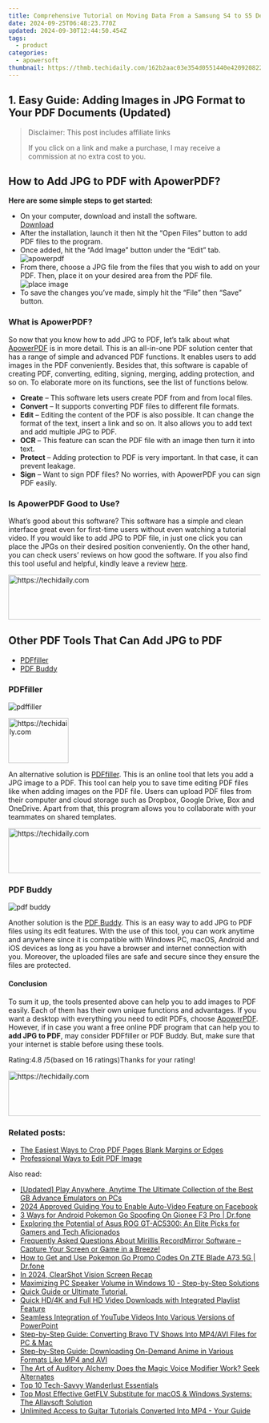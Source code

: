 ```yaml
---
title: Comprehensive Tutorial on Moving Data From a Samsung S4 to S5 Device
date: 2024-09-25T06:48:23.770Z
updated: 2024-09-30T12:44:50.454Z
tags:
  - product
categories:
  - apowersoft
thumbnail: https://thmb.techidaily.com/162b2aac03e354d0551440e420920822fdecda6764b32f863c3da9da1ce561fb.jpg
---
```


## 1. Easy Guide: Adding Images in JPG Format to Your PDF Documents (Updated)

>  Disclaimer: This post includes affiliate links
>
>  If you click on a link and make a purchase, I may receive a commission at no extra cost to you.
>

## How to Add JPG to PDF with ApowerPDF?

**Here are some simple steps to get started:**

* On your computer, download and install the software.  
[Download](https://tools.techidaily.com/apowersoft/products/)
* After the installation, launch it then hit the “Open Files” button to add PDF files to the program.
* Once added, hit the “Add Image” button under the “Edit” tab.  
![apowerpdf](https://www.apowersoft.com//webusupload.aoscdn.com/apowercom/wp-content/uploads/2020/07/add-image.jpg.webp)
* From there, choose a JPG file from the files that you wish to add on your PDF. Then, place it on your desired area from the PDF file.  
![place image](https://www.apowersoft.com//webusupload.aoscdn.com/apowercom/wp-content/uploads/2020/07/place-jpg.jpg.webp)
* To save the changes you’ve made, simply hit the “File” then “Save” button.

### What is ApowerPDF?

So now that you know how to add JPG to PDF, let’s talk about what [ApowerPDF](https://tools.techidaily.com/apowersoft/apower-pdf/) is in more detail. This is an all-in-one PDF solution center that has a range of simple and advanced PDF functions. It enables users to add images in the PDF conveniently. Besides that, this software is capable of creating PDF, converting, editing, signing, merging, adding protection, and so on. To elaborate more on its functions, see the list of functions below.

* **Create** – This software lets users create PDF from and from local files.
* **Convert** – It supports converting PDF files to different file formats.
* **Edit**  – Editing the content of the PDF is also possible. It can change the format of the text, insert a link and so on. It also allows you to add text and add multiple JPG to PDF.
* **OCR** – This feature can scan the PDF file with an image then turn it into text.
* **Protect** – Adding protection to PDF is very important. In that case, it can prevent leakage.
* **Sign** – Want to sign PDF files? No worries, with ApowerPDF you can sign PDF easily.

### Is ApowerPDF Good to Use?

What’s good about this software? This software has a simple and clean interface great even for first-time users without even watching a tutorial video. If you would like to add JPG to PDF file, in just one click you can place the JPGs on their desired position conveniently. On the other hand, you can check users’ reviews on how good the software. If you also find this tool useful and helpful, kindly leave a review [here](https://www.g2crowd.com/products/apowerpdf/reviews).

<!-- affiliate ads begin -->
<a href="https://smilemakers.pxf.io/c/5597632/2123899/26106" target="_top" id="2123899">
  <img src="//a.impactradius-go.com/display-ad/26106-2123899" border="0" alt="https://techidaily.com" width="728" height="90"/>
</a>
<img height="0" width="0" src="https://smilemakers.pxf.io/i/5597632/2123899/26106" style="position:absolute;visibility:hidden;" border="0" />
<!-- affiliate ads end -->

## Other PDF Tools That Can Add JPG to PDF

* [PDFfiller](https://tools.techidaily.com/apowersoft/products/)
* [PDF Buddy](https://tools.techidaily.com/apowersoft/products/)

### PDFfiller

![pdffiller](https://www.apowersoft.com//webusupload.aoscdn.com/apowercom/wp-content/uploads/2020/07/add-image-pdffiller.jpg.webp)

<!-- affiliate ads begin -->
<a href="https://aligracehair.sjv.io/c/5597632/2135406/19272" target="_top" id="2135406">
  <img src="//a.impactradius-go.com/display-ad/19272-2135406" border="0" alt="https://techidaily.com" width="120" height="90"/>
</a>
<img height="0" width="0" src="https://aligracehair.sjv.io/i/5597632/2135406/19272" style="position:absolute;visibility:hidden;" border="0" />
<!-- affiliate ads end -->

An alternative solution is [PDFfiller](https://www.pdffiller.com/en/categories/add-image.htm). This is an online tool that lets you add a JPG image to a PDF. This tool can help you to save time editing PDF files like when adding images on the PDF file. Users can upload PDF files from their computer and cloud storage such as Dropbox, Google Drive, Box and OneDrive. Apart from that, this program allows you to collaborate with your teammates on shared templates.

<!-- affiliate ads begin -->
<a href="https://appsumo.8odi.net/c/5597632/2151869/7443" target="_top" id="2151869">
  <img src="//a.impactradius-go.com/display-ad/7443-2151869" border="0" alt="https://techidaily.com" width="728" height="90"/>
</a>
<img height="0" width="0" src="https://appsumo.8odi.net/i/5597632/2151869/7443" style="position:absolute;visibility:hidden;" border="0" />
<!-- affiliate ads end -->

### PDF Buddy

![pdf buddy](https://www.apowersoft.com//webusupload.aoscdn.com/apowercom/wp-content/uploads/2020/07/add-jpg-using-pdfbuddy.jpg.webp)

Another solution is the [PDF Buddy](https://www.pdfbuddy.com/how-to/add-image-to-pdf). This is an easy way to add JPG to PDF files using its edit features. With the use of this tool, you can work anytime and anywhere since it is compatible with Windows PC, macOS, Android and iOS devices as long as you have a browser and internet connection with you. Moreover, the uploaded files are safe and secure since they ensure the files are protected.

#### Conclusion

To sum it up, the tools presented above can help you to add images to PDF easily. Each of them has their own unique functions and advantages. If you want a desktop with everything you need to edit PDFs, choose [ApowerPDF](https://tools.techidaily.com/apowersoft/apower-pdf/). However, if in case you want a free online PDF program that can help you to **add JPG to PDF**, may consider PDFfiller or PDF Buddy. But, make sure that your internet is stable before using these tools.

Rating:4.8 /5(based on 16 ratings)Thanks for your rating!

<!-- affiliate ads begin -->
<a href="https://ephamedtechinc.pxf.io/c/5597632/2137227/26400" target="_top" id="2137227">
  <img src="//a.impactradius-go.com/display-ad/26400-2137227" border="0" alt="https://techidaily.com" width="728" height="90"/>
</a>
<img height="0" width="0" src="https://ephamedtechinc.pxf.io/i/5597632/2137227/26400" style="position:absolute;visibility:hidden;" border="0" />
<!-- affiliate ads end -->

### Related posts:

* [The Easiest Ways to Crop PDF Pages Blank Margins or Edges](https://tools.techidaily.com/apowersoft/apower-pdf/)
* [Professional Ways to Edit PDF Image](https://tools.techidaily.com/apowersoft/apower-pdf/)

<ins class="adsbygoogle"
     style="display:block"
     data-ad-format="autorelaxed"
     data-ad-client="ca-pub-7571918770474297"
     data-ad-slot="1223367746"></ins>

<ins class="adsbygoogle"
     style="display:block"
     data-ad-client="ca-pub-7571918770474297"
     data-ad-slot="8358498916"
     data-ad-format="auto"
     data-full-width-responsive="true"></ins>

<span class="atpl-alsoreadstyle">Also read:</span>
<div><ul>
<li><a href="https://video-capture.techidaily.com/updated-play-anywhere-anytime-the-ultimate-collection-of-the-best-gb-advance-emulators-on-pcs/"><u>[Updated] Play Anywhere, Anytime The Ultimate Collection of the Best GB Advance Emulators on PCs</u></a></li>
<li><a href="https://facebook-videos.techidaily.com/2024-approved-guiding-you-to-enable-auto-video-feature-on-facebook/"><u>2024 Approved Guiding You to Enable Auto-Video Feature on Facebook</u></a></li>
<li><a href="https://android-pokemon-go.techidaily.com/3-ways-for-android-pokemon-go-spoofing-on-gionee-f3-pro-drfone-by-drfone-virtual-android/"><u>3 Ways for Android Pokemon Go Spoofing On Gionee F3 Pro | Dr.fone</u></a></li>
<li><a href="https://buynow-info.techidaily.com/exploring-the-potential-of-asus-rog-gt-ac5300-an-elite-picks-for-gamers-and-tech-aficionados/"><u>Exploring the Potential of Asus ROG GT-AC5300: An Elite Picks for Gamers and Tech Aficionados</u></a></li>
<li><a href="https://discover-exceptional.techidaily.com/frequently-asked-questions-about-mirillis-recordmirror-software-capture-your-screen-or-game-in-a-breeze/"><u>Frequently Asked Questions About Mirillis RecordMirror Software – Capture Your Screen or Game in a Breeze!</u></a></li>
<li><a href="https://android-pokemon-go.techidaily.com/how-to-get-and-use-pokemon-go-promo-codes-on-zte-blade-a73-5g-drfone-by-drfone-virtual-android/"><u>How to Get and Use Pokemon Go Promo Codes On ZTE Blade A73 5G | Dr.fone</u></a></li>
<li><a href="https://video-capture.techidaily.com/in-2024-clearshot-vision-screen-recap/"><u>In 2024, ClearShot Vision Screen Recap</u></a></li>
<li><a href="https://sound-issues.techidaily.com/maximizing-pc-speaker-volume-in-windows-10-step-by-step-solutions/"><u>Maximizing PC Speaker Volume in Windows 10 - Step-by-Step Solutions</u></a></li>
<li><a href="https://discover-exceptional.techidaily.com/quick-guide-or-ultimate-tutorial/"><u>Quick Guide or Ultimate Tutorial.</u></a></li>
<li><a href="https://discover-exceptional.techidaily.com/quick-hd4k-and-full-hd-video-downloads-with-integrated-playlist-feature/"><u>Quick HD/4K and Full HD Video Downloads with Integrated Playlist Feature</u></a></li>
<li><a href="https://discover-exceptional.techidaily.com/seamless-integration-of-youtube-videos-into-various-versions-of-powerpoint/"><u>Seamless Integration of YouTube Videos Into Various Versions of PowerPoint</u></a></li>
<li><a href="https://discover-exceptional.techidaily.com/step-by-step-guide-converting-bravo-tv-shows-into-mp4avi-files-for-pc-and-mac/"><u>Step-by-Step Guide: Converting Bravo TV Shows Into MP4/AVI Files for PC & Mac</u></a></li>
<li><a href="https://discover-exceptional.techidaily.com/step-by-step-guide-downloading-on-demand-anime-in-various-formats-like-mp4-and-avi/"><u>Step-by-Step Guide: Downloading On-Demand Anime in Various Formats Like MP4 and AVI</u></a></li>
<li><a href="https://fox-links.techidaily.com/the-art-of-auditory-alchemy-does-the-magic-voice-modifier-work-seek-alternates/"><u>The Art of Auditory Alchemy Does the Magic Voice Modifier Work? Seek Alternates</u></a></li>
<li><a href="https://buynow-reviews.techidaily.com/top-10-tech-savvy-wanderlust-essentials/"><u>Top 10 Tech-Savvy Wanderlust Essentials</u></a></li>
<li><a href="https://discover-exceptional.techidaily.com/top-most-effective-getflv-substitute-for-macos-and-windows-systems-the-allavsoft-solution/"><u>Top Most Effective GetFLV Substitute for macOS & Windows Systems: The Allavsoft Solution</u></a></li>
<li><a href="https://discover-exceptional.techidaily.com/unlimited-access-to-guitar-tutorials-converted-into-mp4-your-guide/"><u>Unlimited Access to Guitar Tutorials Converted Into MP4 - Your Guide</u></a></li>
</ul></div>

